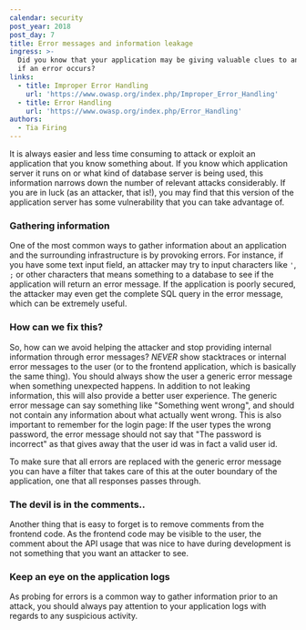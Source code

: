 ```yaml
---
calendar: security
post_year: 2018
post_day: 7
title: Error messages and information leakage
ingress: >-
  Did you know that your application may be giving valuable clues to an attacker
  if an error occurs? 
links:
  - title: Improper Error Handling
    url: 'https://www.owasp.org/index.php/Improper_Error_Handling'
  - title: Error Handling
    url: 'https://www.owasp.org/index.php/Error_Handling'
authors:
  - Tia Firing
---
```

It is always easier and less time consuming to attack or exploit an application that you know something about. If you know which application server it runs on or what kind of database server is being used, this information narrows down the number of relevant attacks considerably. If you are in luck (as an attacker, that is!), you may find that this version of the application server has some vulnerability that you can take advantage of. 

### Gathering information

One of the most common ways to gather information about an application and the surrounding infrastructure is by provoking errors. For instance, if you have some text input field, an attacker may try to input characters like `'`, `;` or other characters that means something to a database to see if the application will return an error message. If the application is poorly secured, the attacker may even get the complete SQL query in the error message, which can be extremely useful. 

### How can we fix this? 

So, how can we avoid helping the attacker and stop providing internal information through error messages? *NEVER* show stacktraces or internal error messages to the user (or to the frontend application, which is basically the same thing). You should always show the user a generic error message when something unexpected happens. In addition to not leaking information, this will also provide a better user experience. The generic error message can say something like "Something went wrong", and should not contain any information about what actually went wrong. This is also important to remember for the login page: If the user types the wrong password, the error message should not say that "The password is incorrect" as that gives away that the user id was in fact a valid user id. 

To make sure that all errors are replaced with the generic error message you can have a filter that takes care of this at the outer boundary of the application, one that all responses passes through. 

### The devil is in the comments..

Another thing that is easy to forget is to remove comments from the frontend code. As the frontend code may be visible to the user, the comment about the API usage that was nice to have during development is not something that you want an attacker to see. 

### Keep an eye on the application logs 

As probing for errors is a common way to gather information prior to an attack, you should always pay attention to your application logs with regards to any suspicious activity. 
